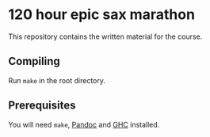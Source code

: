 # 120 hour epic sax marathon

This repository contains the written material for the course.

## Compiling

Run `make` in the root directory.

## Prerequisites

You will need `make`, [Pandoc] and [GHC] installed.

[redo]: https://github.com/apenwarr/redo
[Pandoc]: http://johnmacfarlane.net/pandoc/
[GHC]: http://hackage.haskell.org/platform/
